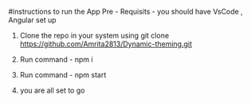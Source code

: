 #instructions to run the App
Pre - Requisits - you should have VsCode , Angular set up 
1. Clone the repo in your system using
   git clone https://github.com/Amrita2813/Dynamic-theming.git

2. Run command - npm i
3. Run command - npm start
4. you are all set to go
